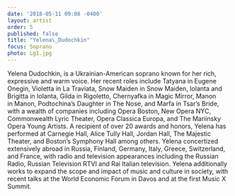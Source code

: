 ```yaml
---
date: '2018-05-11 09:08 -0400'
layout: artist
order: 5
published: false
title: "Yelena\_Dudochkin"
focus: Soprano
photo: Lg1.jpg
---
```

Yelena Dudochkin, is a Ukrainian-American soprano known for her rich, expressive and warm
voice. Her recent roles include Tatyana in Eugene Onegin, Violetta in La Traviata, Snow Maiden
in Snow Maiden, Iolanta and Brigitta in Iolanta, Gilda in Rigoletto, Chernyafka in Magic Mirror,
Manon in Manon, Podtochina’s Daughter in The Nose, and Marfa in Tsar’s Bride, with a wealth
of companies including Opera Boston, New Opera NYC, Commonwealth Lyric Theater, Opera
Classica Europa, and The Mariinsky Opera Young Artists. A recipient of over 20 awards and
honors, Yelena has performed at Carnegie Hall, Alice Tully Hall, Jordan Hall, The Majestic
Theater, and Boston’s Symphony Hall among others. Yelena concertized extensively abroad in
Russia, Finland, Germany, Italy, Greece, Switzerland, and France, with radio and television
appearances including the Russian Radio, Russian Television RTVI and Rai Italian
television. Yelena additionally works to expand the scope and impact of music and culture in
society, with recent talks at the World Economic Forum in Davos and at the first Music X Summit.
